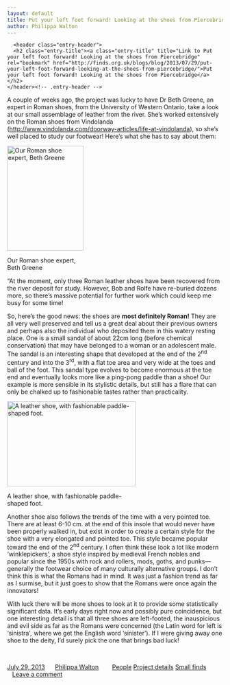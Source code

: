 ```yaml
--- 
layout: default
title: Put your left foot forward! Looking at the shoes from Piercebridge
author: Philippa Walton
---
```


<article role="article" id="post-1333" class="post-1333 post type-post status-publish format-standard hentry category-people category-project-details category-small-finds">
  
      <header class="entry-header">
      <h2 class="entry-title"><a class="entry-title" title="Link to Put your left foot forward! Looking at the shoes from Piercebridge" rel="bookmark" href="http://finds.org.uk/blogs/blog/2013/07/29/put-your-left-foot-forward-looking-at-the-shoes-from-piercebridge/">Put your left foot forward! Looking at the shoes from Piercebridge</a></h2>
    </header><!-- .entry-header -->
    
  <div class="entry-content">
    <p>A couple of weeks ago, the project was lucky to have Dr Beth Greene, an expert in Roman shoes, from the University of Western Ontario, take a look at our small assemblage of leather from the river. She&#8217;s worked extensively on the Roman shoes from Vindolanda (<a href="http://www.vindolanda.com/doorway-articles/life-at-vindolanda" class="liexternal">http://www.vindolanda.com/doorway-articles/life-at-vindolanda</a>), so she&#8217;s well placed to study our footwear! Here&#8217;s what she has to say about them:</p>
<div id="attachment_156" class="wp-caption alignright" style="width: 188px"><a href="http://finds.org.uk/blogs/piercebridge/files/2013/07/BethGreene.jpg" class="liimagelink" rel="lightbox[154]"><img class="size-medium wp-image-156 " alt="Our Roman shoe expert, Beth Greene" src="http://finds.org.uk/blogs/piercebridge/files/2013/07/BethGreene-218x300.jpg" width="178" height="244" /></a>
<p class="wp-caption-text">Our Roman shoe expert, Beth Greene</p>
</div>
<p>&#8220;At the moment, only three Roman leather shoes have been recovered from the river deposit for study. However, Bob and Rolfe have re-buried dozens more, so there&#8217;s massive potential for further work which could keep me busy for some time!</p>
<p>So, here’s the good news: the shoes are <strong>most definitely Roman!</strong> They are all very well preserved and tell us a great deal about their previous owners and perhaps also the individual who deposited them in this watery resting place. One is a small sandal of about 22cm long (before chemical conservation) that may have belonged to a woman or an adolescent male. The sandal is an interesting shape that developed at the end of the 2<sup>nd</sup> century and into the 3<sup>rd</sup>, with a flat toe area and very wide at the toes and ball of the foot. This sandal type evolves to become enormous at the toe end and eventually looks more like a ping-pong paddle than a shoe! Our example is more sensible in its stylistic details, but still has a flare that can only be chalked up to fashionable tastes rather than practicality.</p>
<div id="attachment_158" class="wp-caption aligncenter" style="width: 310px"><a href="http://finds.org.uk/blogs/piercebridge/files/2013/07/1.jpg" class="liimagelink" rel="lightbox[154]"><img class="size-medium wp-image-158 " alt="A leather shoe, with fashionable paddle-shaped foot." src="http://finds.org.uk/blogs/piercebridge/files/2013/07/1-300x198.jpg" width="300" height="198" /></a>
<p class="wp-caption-text">A leather shoe, with fashionable paddle-shaped foot.</p>
</div>
<p>Another shoe also follows the trends of the time with a very pointed toe. There are at least 6-10 cm. at the end of this insole that would never have been properly walked in, but exist in order to create a certain style for the shoe with a very elongated and pointed toe. This style became popular toward the end of the 2<sup>nd</sup> century. I often think these look a lot like modern ‘winklepickers’, a shoe style inspired by medieval French nobles and popular since the 1950s with rock and rollers, mods, goths, and punks—generally the footwear choice of many culturally alternative groups. I don’t think this is what the Romans had in mind. It was just a fashion trend as far as I surmise, but it just goes to show that the Romans were once again the innovators!</p>
<p>With luck there will be more shoes to look at it to provide some statistically significant data. It&#8217;s early days right now and possibly pure coincidence, but one interesting detail is that all three shoes are left-footed, the inauspicious and evil side as far as the Romans were concerned (the Latin word for left is ‘sinistra’<i>, </i>where we get the English word ‘sinister’). If I were giving away one shoe to the deity, I’d surely pick the one that brings bad luck!</p>
<p>&nbsp;</p>
<p><span class='st_facebook_buttons' st_title='Put your left foot forward! Looking at the shoes from Piercebridge' st_url='http://finds.org.uk/blogs/blog/2013/07/29/put-your-left-foot-forward-looking-at-the-shoes-from-piercebridge/' displayText='Facebook'></span><span class='st_twitter_buttons' st_title='Put your left foot forward! Looking at the shoes from Piercebridge' st_url='http://finds.org.uk/blogs/blog/2013/07/29/put-your-left-foot-forward-looking-at-the-shoes-from-piercebridge/' displayText='Twitter'></span><span class='st_email_buttons' st_title='Put your left foot forward! Looking at the shoes from Piercebridge' st_url='http://finds.org.uk/blogs/blog/2013/07/29/put-your-left-foot-forward-looking-at-the-shoes-from-piercebridge/' displayText='Email'></span><span class='st_sharethis_buttons' st_title='Put your left foot forward! Looking at the shoes from Piercebridge' st_url='http://finds.org.uk/blogs/blog/2013/07/29/put-your-left-foot-forward-looking-at-the-shoes-from-piercebridge/' displayText='ShareThis'></span><span class='st_fblike_buttons' st_title='Put your left foot forward! Looking at the shoes from Piercebridge' st_url='http://finds.org.uk/blogs/blog/2013/07/29/put-your-left-foot-forward-looking-at-the-shoes-from-piercebridge/' displayText='Facebook Like'></span><span class='st_plusone_buttons' st_title='Put your left foot forward! Looking at the shoes from Piercebridge' st_url='http://finds.org.uk/blogs/blog/2013/07/29/put-your-left-foot-forward-looking-at-the-shoes-from-piercebridge/' displayText='Google +1'></span><span class='st_pinterest _buttons' st_title='Put your left foot forward! Looking at the shoes from Piercebridge' st_url='http://finds.org.uk/blogs/blog/2013/07/29/put-your-left-foot-forward-looking-at-the-shoes-from-piercebridge/' displayText='Pinterest'></span></p>      </div><!-- .entry-content -->

  <footer class="entry-meta">
    <i class="icon-calendar" title="Published date"></i> <a href="http://finds.org.uk/blogs/blog/2013/07/29/put-your-left-foot-forward-looking-at-the-shoes-from-piercebridge/" title="9:46 am"><time class="entry-date" datetime="2013-07-29T09:46:38+00:00" pubdate>July 29, 2013</time></a><span class="sep">&nbsp; &nbsp; &nbsp;</span><span class="byline"><i class="icon-user"></i> <span class="author vcard"><a class="url fn n" href="http://finds.org.uk/blogs/blog/author/pwalton/" title="View all posts by Philippa Walton" rel="author">Philippa Walton</a><span class="sep">&nbsp; &nbsp; &nbsp;</span></span></span>	<span class="cat-links"><i class="icon-folder-open" title="Categories"></i>&nbsp;
		<a href="http://finds.org.uk/blogs/blog/category/people/" class="label label-info">People</a>
		<a href="http://finds.org.uk/blogs/blog/category/project-details/" class="label label-info">Project details</a>
		<a href="http://finds.org.uk/blogs/blog/category/small-finds/" class="label label-info">Small finds</a>
			</span><span class="sep">&nbsp; &nbsp;</span>
    <span class="comments-link"><span class="sep">&nbsp;&nbsp;</span><i class="icon-comment"></i>&nbsp;<a href="http://finds.org.uk/blogs/blog/2013/07/29/put-your-left-foot-forward-looking-at-the-shoes-from-piercebridge/#respond" title="Comment on Put your left foot forward! Looking at the shoes from Piercebridge">Leave a comment</a>&nbsp;</span>
    </footer><!-- .entry-meta -->
  </article><!-- #post-1333 -->
